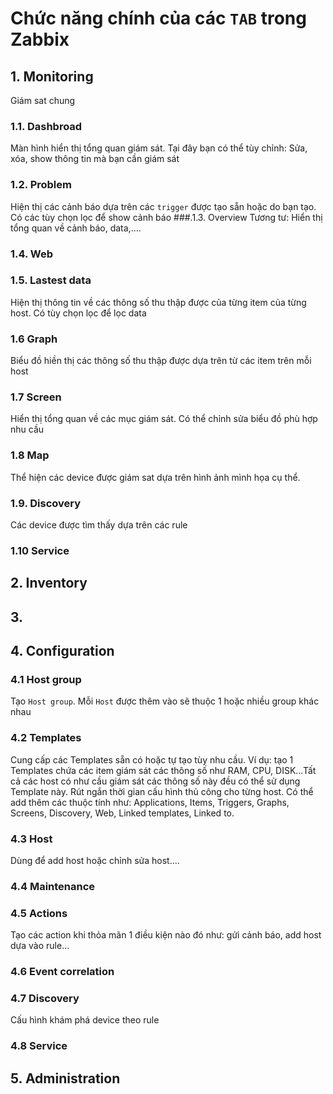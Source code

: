 # Chức năng chính của các `TAB` trong Zabbix
## 1. Monitoring
Giám sat chung
### 1.1. Dashbroad
Màn hình hiển thị tổng quan giám sát. Tại đây bạn có thể tùy chỉnh: Sửa, xóa, show thông tin mà bạn cần giám sát
### 1.2. Problem
Hiện thị các cảnh báo dựa trên các `trigger` được tạo sẵn hoặc do bạn tạo. Có các tùy chọn lọc để show cảnh báo
###.1.3. Overview
Tương tư: Hiển thị tổng quan về cảnh báo, data,....
### 1.4. Web
### 1.5. Lastest data
Hiện thị thông tin về các thông số thu thập được của từng item của từng host. Có tùy chọn lọc để lọc data
### 1.6 Graph
Biểu đồ hiền thị các thông số thu thập được dựa trên từ các item trên mỗi host
### 1.7 Screen
Hiển thị tổng quan về các mục giám sát. Có thể chỉnh sửa biểu đồ phù hợp nhu cầu
### 1.8 Map
Thể hiện các device được giám sat dựa trên hình ảnh mình họa cụ thể. 
### 1.9. Discovery
Các device được tìm thấy dựa trên các rule
### 1.10 Service
## 2. Inventory
## 3.
## 4. Configuration
### 4.1 Host group
Tạo `Host group`. Mỗi `Host` được thêm vào sẽ thuộc 1 hoặc nhiều group khác nhau
### 4.2 Templates
Cung cấp các Templates sẵn có hoặc tự tạo tùy nhu cầu. Ví dụ: tạo 1 Templates chứa các item giám sát các thông số như RAM, CPU, DISK...Tất cả các host có như cầu giám sát các thông số này đều có thể sử dụng Template này. Rút ngắn thời gian cấu hình thủ công cho từng host. Có thể add thêm các thuộc tính như: Applications,	Items,	Triggers,	Graphs,	Screens,	Discovery,	Web,	Linked templates,	Linked to.
### 4.3 Host
Dùng để add host hoặc chỉnh sửa host....
### 4.4 Maintenance
### 4.5 Actions
Tạo các action khi thỏa mãn 1 điều kiện nào đó như: gửi cảnh báo, add host dựa vào rule...
### 4.6 Event correlation
### 4.7 Discovery
Cấu hình khám phá device theo rule
### 4.8 Service
## 5. Administration
